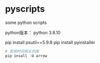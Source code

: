 # pyscripts
 some python scripts

python版本：
python 3.8.10

pip install psutil==5.9.8
pip install pyinstaller

```python
# 安装时间相关的库
pip insall -U arrow

```


